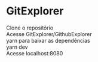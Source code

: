 # GitExplorer
Clone o repositório<br>
Acesse GitExplorer/GithubExplorer<br>
yarn para baixar as dependências <br>
yarn dev<br>
Acesse localhost:8080<br>
